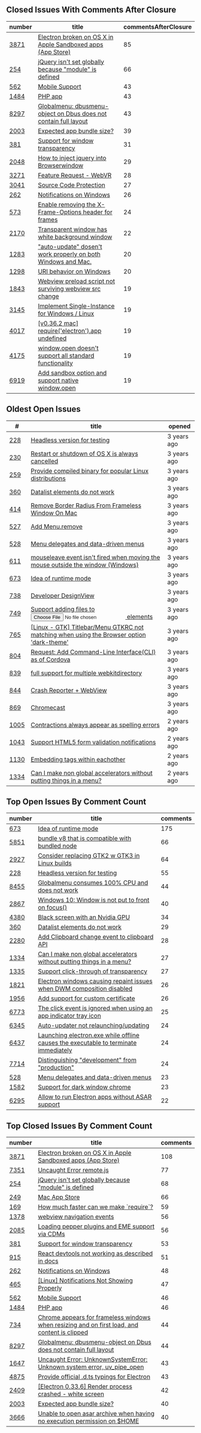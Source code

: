 

## Closed Issues With Comments After Closure
<table><thead><tr><th class="string">number</th><th class="string">title</th><th class="number">commentsAfterClosure</th></tr></thead><tbody><tr><td class="string"><a href="https://github.com/electron/electron/issues/3871">3871</a></td><td class="string"><a href="https://github.com/electron/electron/issues/3871">Electron broken on OS X in Apple Sandboxed apps (App Store)</a></td><td class="number">85</td></tr><tr><td class="string"><a href="https://github.com/electron/electron/issues/254">254</a></td><td class="string"><a href="https://github.com/electron/electron/issues/254">jQuery isn't set globally because "module" is defined</a></td><td class="number">66</td></tr><tr><td class="string"><a href="https://github.com/electron/electron/issues/562">562</a></td><td class="string"><a href="https://github.com/electron/electron/issues/562">Mobile Support</a></td><td class="number">43</td></tr><tr><td class="string"><a href="https://github.com/electron/electron/issues/1484">1484</a></td><td class="string"><a href="https://github.com/electron/electron/issues/1484">PHP app</a></td><td class="number">43</td></tr><tr><td class="string"><a href="https://github.com/electron/electron/issues/8297">8297</a></td><td class="string"><a href="https://github.com/electron/electron/issues/8297">Globalmenu: dbusmenu-object on Dbus does not contain full layout</a></td><td class="number">43</td></tr><tr><td class="string"><a href="https://github.com/electron/electron/issues/2003">2003</a></td><td class="string"><a href="https://github.com/electron/electron/issues/2003">Expected app bundle size?</a></td><td class="number">39</td></tr><tr><td class="string"><a href="https://github.com/electron/electron/issues/381">381</a></td><td class="string"><a href="https://github.com/electron/electron/issues/381">Support for window transparency</a></td><td class="number">31</td></tr><tr><td class="string"><a href="https://github.com/electron/electron/issues/2048">2048</a></td><td class="string"><a href="https://github.com/electron/electron/issues/2048">How to inject jquery into Browserwindow</a></td><td class="number">29</td></tr><tr><td class="string"><a href="https://github.com/electron/electron/issues/3271">3271</a></td><td class="string"><a href="https://github.com/electron/electron/issues/3271">Feature Request - WebVR</a></td><td class="number">28</td></tr><tr><td class="string"><a href="https://github.com/electron/electron/issues/3041">3041</a></td><td class="string"><a href="https://github.com/electron/electron/issues/3041">Source Code Protection</a></td><td class="number">27</td></tr><tr><td class="string"><a href="https://github.com/electron/electron/issues/262">262</a></td><td class="string"><a href="https://github.com/electron/electron/issues/262">Notifications on Windows</a></td><td class="number">26</td></tr><tr><td class="string"><a href="https://github.com/electron/electron/pull/573">573</a></td><td class="string"><a href="https://github.com/electron/electron/pull/573">Enable removing the X-Frame-Options header for frames</a></td><td class="number">24</td></tr><tr><td class="string"><a href="https://github.com/electron/electron/issues/2170">2170</a></td><td class="string"><a href="https://github.com/electron/electron/issues/2170">Transparent window has white background window</a></td><td class="number">22</td></tr><tr><td class="string"><a href="https://github.com/electron/electron/issues/1283">1283</a></td><td class="string"><a href="https://github.com/electron/electron/issues/1283">"auto-update" dosen't work properly on both Windows and Mac.</a></td><td class="number">20</td></tr><tr><td class="string"><a href="https://github.com/electron/electron/issues/1298">1298</a></td><td class="string"><a href="https://github.com/electron/electron/issues/1298">URI behavior on Windows</a></td><td class="number">20</td></tr><tr><td class="string"><a href="https://github.com/electron/electron/issues/1843">1843</a></td><td class="string"><a href="https://github.com/electron/electron/issues/1843">Webview preload script not surviving webview src change</a></td><td class="number">19</td></tr><tr><td class="string"><a href="https://github.com/electron/electron/pull/3145">3145</a></td><td class="string"><a href="https://github.com/electron/electron/pull/3145">Implement Single-Instance for Windows / Linux</a></td><td class="number">19</td></tr><tr><td class="string"><a href="https://github.com/electron/electron/issues/4017">4017</a></td><td class="string"><a href="https://github.com/electron/electron/issues/4017">[v0.36.2 mac] require('electron').app undefined</a></td><td class="number">19</td></tr><tr><td class="string"><a href="https://github.com/electron/electron/issues/4175">4175</a></td><td class="string"><a href="https://github.com/electron/electron/issues/4175">window.open doesn't support all standard functionality</a></td><td class="number">19</td></tr><tr><td class="string"><a href="https://github.com/electron/electron/pull/6919">6919</a></td><td class="string"><a href="https://github.com/electron/electron/pull/6919">Add sandbox option and support native window.open</a></td><td class="number">19</td></tr></tbody></table>


## Oldest Open Issues
<table><thead><tr><th class="string">#</th><th class="string">title</th><th class="string">opened</th></tr></thead><tbody><tr><td class="string"><a href="https://github.com/electron/electron/issues/228">228</a></td><td class="string"><a href="https://github.com/electron/electron/issues/228">Headless version for testing</a></td><td class="string">3 years ago</td></tr><tr><td class="string"><a href="https://github.com/electron/electron/issues/230">230</a></td><td class="string"><a href="https://github.com/electron/electron/issues/230">Restart or shutdown of OS X is always cancelled</a></td><td class="string">3 years ago</td></tr><tr><td class="string"><a href="https://github.com/electron/electron/issues/259">259</a></td><td class="string"><a href="https://github.com/electron/electron/issues/259">Provide compiled binary for popular Linux distributions</a></td><td class="string">3 years ago</td></tr><tr><td class="string"><a href="https://github.com/electron/electron/issues/360">360</a></td><td class="string"><a href="https://github.com/electron/electron/issues/360">Datalist elements do not work</a></td><td class="string">3 years ago</td></tr><tr><td class="string"><a href="https://github.com/electron/electron/issues/414">414</a></td><td class="string"><a href="https://github.com/electron/electron/issues/414">Remove Border Radius From Frameless Window On Mac</a></td><td class="string">3 years ago</td></tr><tr><td class="string"><a href="https://github.com/electron/electron/issues/527">527</a></td><td class="string"><a href="https://github.com/electron/electron/issues/527">Add Menu.remove</a></td><td class="string">3 years ago</td></tr><tr><td class="string"><a href="https://github.com/electron/electron/issues/528">528</a></td><td class="string"><a href="https://github.com/electron/electron/issues/528">Menu delegates and data-driven menus</a></td><td class="string">3 years ago</td></tr><tr><td class="string"><a href="https://github.com/electron/electron/issues/611">611</a></td><td class="string"><a href="https://github.com/electron/electron/issues/611">mouseleave event isn't fired when moving the mouse outside the window (Windows)</a></td><td class="string">3 years ago</td></tr><tr><td class="string"><a href="https://github.com/electron/electron/issues/673">673</a></td><td class="string"><a href="https://github.com/electron/electron/issues/673">Idea of runtime mode</a></td><td class="string">3 years ago</td></tr><tr><td class="string"><a href="https://github.com/electron/electron/issues/738">738</a></td><td class="string"><a href="https://github.com/electron/electron/issues/738">Developer DesignView</a></td><td class="string">3 years ago</td></tr><tr><td class="string"><a href="https://github.com/electron/electron/issues/749">749</a></td><td class="string"><a href="https://github.com/electron/electron/issues/749">Support adding files to <input type="file"> elements</a></td><td class="string">3 years ago</td></tr><tr><td class="string"><a href="https://github.com/electron/electron/issues/765">765</a></td><td class="string"><a href="https://github.com/electron/electron/issues/765">[Linux - GTK] Titlebar/Menu GTKRC not matching when using the Browser option 'dark-theme'</a></td><td class="string">3 years ago</td></tr><tr><td class="string"><a href="https://github.com/electron/electron/issues/804">804</a></td><td class="string"><a href="https://github.com/electron/electron/issues/804">Request: Add Command-Line Interface(CLI) as of Cordova</a></td><td class="string">3 years ago</td></tr><tr><td class="string"><a href="https://github.com/electron/electron/issues/839">839</a></td><td class="string"><a href="https://github.com/electron/electron/issues/839">full support for multiple webkitdirectory</a></td><td class="string">3 years ago</td></tr><tr><td class="string"><a href="https://github.com/electron/electron/issues/844">844</a></td><td class="string"><a href="https://github.com/electron/electron/issues/844">Crash Reporter + WebView</a></td><td class="string">3 years ago</td></tr><tr><td class="string"><a href="https://github.com/electron/electron/issues/869">869</a></td><td class="string"><a href="https://github.com/electron/electron/issues/869">Chromecast</a></td><td class="string">3 years ago</td></tr><tr><td class="string"><a href="https://github.com/electron/electron/issues/1005">1005</a></td><td class="string"><a href="https://github.com/electron/electron/issues/1005">Contractions always appear as spelling errors</a></td><td class="string">2 years ago</td></tr><tr><td class="string"><a href="https://github.com/electron/electron/issues/1043">1043</a></td><td class="string"><a href="https://github.com/electron/electron/issues/1043">Support HTML5 form validation notifications</a></td><td class="string">2 years ago</td></tr><tr><td class="string"><a href="https://github.com/electron/electron/issues/1130">1130</a></td><td class="string"><a href="https://github.com/electron/electron/issues/1130">Embedding <webview> tags within eachother</a></td><td class="string">2 years ago</td></tr><tr><td class="string"><a href="https://github.com/electron/electron/issues/1334">1334</a></td><td class="string"><a href="https://github.com/electron/electron/issues/1334">Can I make non global accelerators without putting things in a menu?</a></td><td class="string">2 years ago</td></tr></tbody></table>


## Top Open Issues By Comment Count
<table><thead><tr><th class="string">number</th><th class="string">title</th><th class="number">comments</th></tr></thead><tbody><tr><td class="string"><a href="https://github.com/electron/electron/issues/673">673</a></td><td class="string"><a href="https://github.com/electron/electron/issues/673">Idea of runtime mode</a></td><td class="number">175</td></tr><tr><td class="string"><a href="https://github.com/electron/electron/issues/5851">5851</a></td><td class="string"><a href="https://github.com/electron/electron/issues/5851">bundle v8 that is compatible with bundled node</a></td><td class="number">66</td></tr><tr><td class="string"><a href="https://github.com/electron/electron/issues/2927">2927</a></td><td class="string"><a href="https://github.com/electron/electron/issues/2927">Consider replacing GTK2 w GTK3 in Linux builds</a></td><td class="number">64</td></tr><tr><td class="string"><a href="https://github.com/electron/electron/issues/228">228</a></td><td class="string"><a href="https://github.com/electron/electron/issues/228">Headless version for testing</a></td><td class="number">55</td></tr><tr><td class="string"><a href="https://github.com/electron/electron/issues/8455">8455</a></td><td class="string"><a href="https://github.com/electron/electron/issues/8455">Globalmenu consumes 100% CPU and does not work</a></td><td class="number">44</td></tr><tr><td class="string"><a href="https://github.com/electron/electron/issues/2867">2867</a></td><td class="string"><a href="https://github.com/electron/electron/issues/2867">Windows 10: Window is not put to front on focus()</a></td><td class="number">40</td></tr><tr><td class="string"><a href="https://github.com/electron/electron/issues/4380">4380</a></td><td class="string"><a href="https://github.com/electron/electron/issues/4380">Black screen with an Nvidia GPU</a></td><td class="number">34</td></tr><tr><td class="string"><a href="https://github.com/electron/electron/issues/360">360</a></td><td class="string"><a href="https://github.com/electron/electron/issues/360">Datalist elements do not work</a></td><td class="number">29</td></tr><tr><td class="string"><a href="https://github.com/electron/electron/issues/2280">2280</a></td><td class="string"><a href="https://github.com/electron/electron/issues/2280">Add Clipboard change event to clipboard API</a></td><td class="number">28</td></tr><tr><td class="string"><a href="https://github.com/electron/electron/issues/1334">1334</a></td><td class="string"><a href="https://github.com/electron/electron/issues/1334">Can I make non global accelerators without putting things in a menu?</a></td><td class="number">27</td></tr><tr><td class="string"><a href="https://github.com/electron/electron/issues/1335">1335</a></td><td class="string"><a href="https://github.com/electron/electron/issues/1335">Support click-through of transparency</a></td><td class="number">27</td></tr><tr><td class="string"><a href="https://github.com/electron/electron/issues/1821">1821</a></td><td class="string"><a href="https://github.com/electron/electron/issues/1821">Electron windows causing repaint issues when DWM composition disabled</a></td><td class="number">26</td></tr><tr><td class="string"><a href="https://github.com/electron/electron/issues/1956">1956</a></td><td class="string"><a href="https://github.com/electron/electron/issues/1956">Add support for custom certificate</a></td><td class="number">26</td></tr><tr><td class="string"><a href="https://github.com/electron/electron/issues/6773">6773</a></td><td class="string"><a href="https://github.com/electron/electron/issues/6773">The click event is ignored when using an app indicator tray icon</a></td><td class="number">25</td></tr><tr><td class="string"><a href="https://github.com/electron/electron/issues/6345">6345</a></td><td class="string"><a href="https://github.com/electron/electron/issues/6345">Auto-updater not relaunching/updating</a></td><td class="number">24</td></tr><tr><td class="string"><a href="https://github.com/electron/electron/issues/6437">6437</a></td><td class="string"><a href="https://github.com/electron/electron/issues/6437">Launching electron.exe while offline causes the executable to terminate immediately</a></td><td class="number">24</td></tr><tr><td class="string"><a href="https://github.com/electron/electron/issues/7714">7714</a></td><td class="string"><a href="https://github.com/electron/electron/issues/7714">Distinguishing "development" from "production"</a></td><td class="number">24</td></tr><tr><td class="string"><a href="https://github.com/electron/electron/issues/528">528</a></td><td class="string"><a href="https://github.com/electron/electron/issues/528">Menu delegates and data-driven menus</a></td><td class="number">23</td></tr><tr><td class="string"><a href="https://github.com/electron/electron/issues/1582">1582</a></td><td class="string"><a href="https://github.com/electron/electron/issues/1582">Support for dark window chrome</a></td><td class="number">23</td></tr><tr><td class="string"><a href="https://github.com/electron/electron/issues/6295">6295</a></td><td class="string"><a href="https://github.com/electron/electron/issues/6295">Allow to run Electron apps without ASAR support</a></td><td class="number">22</td></tr></tbody></table>


## Top Closed Issues By Comment Count
<table><thead><tr><th class="string">number</th><th class="string">title</th><th class="number">comments</th></tr></thead><tbody><tr><td class="string"><a href="https://github.com/electron/electron/issues/3871">3871</a></td><td class="string"><a href="https://github.com/electron/electron/issues/3871">Electron broken on OS X in Apple Sandboxed apps (App Store)</a></td><td class="number">108</td></tr><tr><td class="string"><a href="https://github.com/electron/electron/issues/7351">7351</a></td><td class="string"><a href="https://github.com/electron/electron/issues/7351">Uncaught Error remote.js</a></td><td class="number">77</td></tr><tr><td class="string"><a href="https://github.com/electron/electron/issues/254">254</a></td><td class="string"><a href="https://github.com/electron/electron/issues/254">jQuery isn't set globally because "module" is defined</a></td><td class="number">68</td></tr><tr><td class="string"><a href="https://github.com/electron/electron/issues/249">249</a></td><td class="string"><a href="https://github.com/electron/electron/issues/249">Mac App Store</a></td><td class="number">66</td></tr><tr><td class="string"><a href="https://github.com/electron/electron/issues/169">169</a></td><td class="string"><a href="https://github.com/electron/electron/issues/169">How much faster can we make `require`?</a></td><td class="number">59</td></tr><tr><td class="string"><a href="https://github.com/electron/electron/issues/1378">1378</a></td><td class="string"><a href="https://github.com/electron/electron/issues/1378">webview navigation events</a></td><td class="number">56</td></tr><tr><td class="string"><a href="https://github.com/electron/electron/issues/2085">2085</a></td><td class="string"><a href="https://github.com/electron/electron/issues/2085">Loading pepper plugins and EME support via CDMs</a></td><td class="number">56</td></tr><tr><td class="string"><a href="https://github.com/electron/electron/issues/381">381</a></td><td class="string"><a href="https://github.com/electron/electron/issues/381">Support for window transparency</a></td><td class="number">53</td></tr><tr><td class="string"><a href="https://github.com/electron/electron/issues/915">915</a></td><td class="string"><a href="https://github.com/electron/electron/issues/915">React devtools not working as described in docs</a></td><td class="number">51</td></tr><tr><td class="string"><a href="https://github.com/electron/electron/issues/262">262</a></td><td class="string"><a href="https://github.com/electron/electron/issues/262">Notifications on Windows</a></td><td class="number">48</td></tr><tr><td class="string"><a href="https://github.com/electron/electron/issues/465">465</a></td><td class="string"><a href="https://github.com/electron/electron/issues/465">[Linux] Notifications Not Showing  Properly</a></td><td class="number">47</td></tr><tr><td class="string"><a href="https://github.com/electron/electron/issues/562">562</a></td><td class="string"><a href="https://github.com/electron/electron/issues/562">Mobile Support</a></td><td class="number">46</td></tr><tr><td class="string"><a href="https://github.com/electron/electron/issues/1484">1484</a></td><td class="string"><a href="https://github.com/electron/electron/issues/1484">PHP app</a></td><td class="number">46</td></tr><tr><td class="string"><a href="https://github.com/electron/electron/issues/734">734</a></td><td class="string"><a href="https://github.com/electron/electron/issues/734">Chrome appears for frameless windows when resizing and on first load, and content is clipped</a></td><td class="number">44</td></tr><tr><td class="string"><a href="https://github.com/electron/electron/issues/8297">8297</a></td><td class="string"><a href="https://github.com/electron/electron/issues/8297">Globalmenu: dbusmenu-object on Dbus does not contain full layout</a></td><td class="number">44</td></tr><tr><td class="string"><a href="https://github.com/electron/electron/issues/1647">1647</a></td><td class="string"><a href="https://github.com/electron/electron/issues/1647">Uncaught Error: UnknownSystemError: Unknown system error, uv_pipe_open</a></td><td class="number">43</td></tr><tr><td class="string"><a href="https://github.com/electron/electron/issues/4875">4875</a></td><td class="string"><a href="https://github.com/electron/electron/issues/4875">Provide official .d.ts typings for Electron</a></td><td class="number">43</td></tr><tr><td class="string"><a href="https://github.com/electron/electron/issues/2409">2409</a></td><td class="string"><a href="https://github.com/electron/electron/issues/2409">[Electron 0.33.6] Render process crashed - white screen</a></td><td class="number">42</td></tr><tr><td class="string"><a href="https://github.com/electron/electron/issues/2003">2003</a></td><td class="string"><a href="https://github.com/electron/electron/issues/2003">Expected app bundle size?</a></td><td class="number">40</td></tr><tr><td class="string"><a href="https://github.com/electron/electron/issues/3666">3666</a></td><td class="string"><a href="https://github.com/electron/electron/issues/3666">Unable to open asar archive when having no execution permission on $HOME </a></td><td class="number">40</td></tr></tbody></table>
